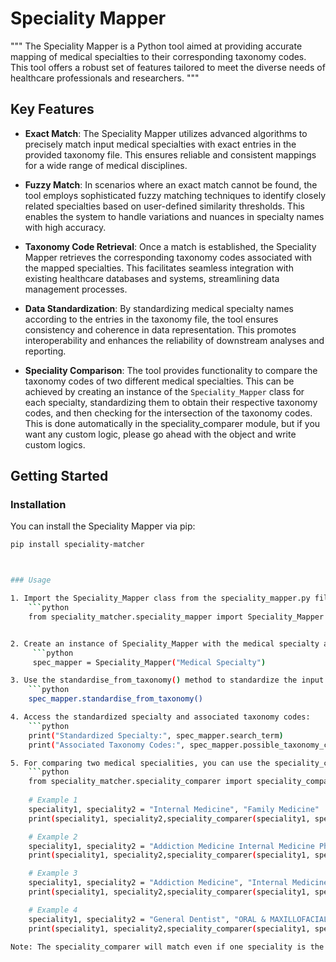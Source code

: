 # Speciality Mapper

"""
The Speciality Mapper is a Python tool aimed at providing accurate mapping of medical specialties to their corresponding taxonomy codes. This tool offers a robust set of features tailored to meet the diverse needs of healthcare professionals and researchers.
"""

## Key Features

- **Exact Match**: The Speciality Mapper utilizes advanced algorithms to precisely match input medical specialties with exact entries in the provided taxonomy file. This ensures reliable and consistent mappings for a wide range of medical disciplines.

- **Fuzzy Match**: In scenarios where an exact match cannot be found, the tool employs sophisticated fuzzy matching techniques to identify closely related specialties based on user-defined similarity thresholds. This enables the system to handle variations and nuances in specialty names with high accuracy.

- **Taxonomy Code Retrieval**: Once a match is established, the Speciality Mapper retrieves the corresponding taxonomy codes associated with the mapped specialties. This facilitates seamless integration with existing healthcare databases and systems, streamlining data management processes.

- **Data Standardization**: By standardizing medical specialty names according to the entries in the taxonomy file, the tool ensures consistency and coherence in data representation. This promotes interoperability and enhances the reliability of downstream analyses and reporting.

- **Speciality Comparison**: The tool provides functionality to compare the taxonomy codes of two different medical specialties. This can be achieved by creating an instance of the `Speciality_Mapper` class for each specialty, standardizing them to obtain their respective taxonomy codes, and then checking for the intersection of the taxonomy codes.
This is done automatically in the speciality_comparer module, but if you want any custom logic, please go ahead with the object and write custom logics.

## Getting Started

### Installation
You can install the Speciality Mapper via pip:
    
```bash
pip install speciality-matcher



### Usage

1. Import the Speciality_Mapper class from the speciality_mapper.py file: 
    ```python
    from speciality_matcher.speciality_mapper import Speciality_Mapper


2. Create an instance of Speciality_Mapper with the medical specialty as input:
     ```python
     spec_mapper = Speciality_Mapper("Medical Specialty")

3. Use the standardise_from_taxonomy() method to standardize the input specialty and retrieve associated taxonomy codes:
    ```python
    spec_mapper.standardise_from_taxonomy()

4. Access the standardized specialty and associated taxonomy codes:
    ```python
    print("Standardized Specialty:", spec_mapper.search_term)
    print("Associated Taxonomy Codes:", spec_mapper.possible_taxonomy_codes_list)

5. For comparing two medical specialities, you can use the speciality_comparer module:
    ```python
    from speciality_matcher.speciality_comparer import speciality_comparer
    
    # Example 1
    speciality1, speciality2 = "Internal Medicine", "Family Medicine"
    print(speciality1, speciality2,speciality_comparer(speciality1, speciality2))

    # Example 2
    speciality1, speciality2 = "Addiction Medicine Internal Medicine Physician", "Addiction Medicine Family Medicine Physician"
    print(speciality1, speciality2,speciality_comparer(speciality1, speciality2))

    # Example 3
    speciality1, speciality2 = "Addiction Medicine", "Internal Medicine"
    print(speciality1, speciality2,speciality_comparer(speciality1, speciality2))

    # Example 4
    speciality1, speciality2 = "General Dentist", "ORAL & MAXILLOFACIAL PATHOLOGY"
    print(speciality1, speciality2,speciality_comparer(speciality1, speciality2))

Note: The speciality_comparer will match even if one speciality is the parent of the another one.



